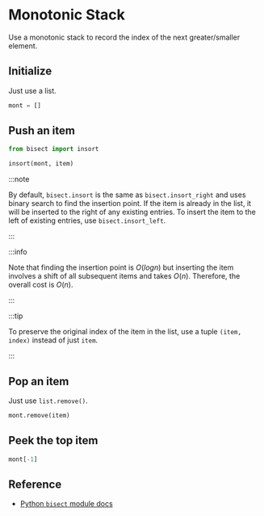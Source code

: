 # Monotonic Stack

Use a monotonic stack to record the index of the next greater/smaller element.

## Initialize

Just use a list.

```python
mont = []
```

## Push an item

```python
from bisect import insort

insort(mont, item)
```

:::note

By default, `bisect.insort` is the same as `bisect.insort_right` and uses binary search to find the insertion point. If the item is already in the list, it will be inserted to the right of any existing entries. To insert the item to the left of existing entries, use `bisect.insort_left`.

:::

:::info

Note that finding the insertion point is $O(log n)$ but inserting the item involves a shift of all subsequent items and takes $O(n)$. Therefore, the overall cost is $O(n)$.

:::

:::tip

To preserve the original index of the item in the list, use a tuple `(item, index)` instead of just `item`.

:::

## Pop an item

Just use `list.remove()`.

```python
mont.remove(item)
```

## Peek the top item

```python
mont[-1]
```

## Reference

- [Python `bisect` module docs](https://docs.python.org/3/library/bisect.html)
